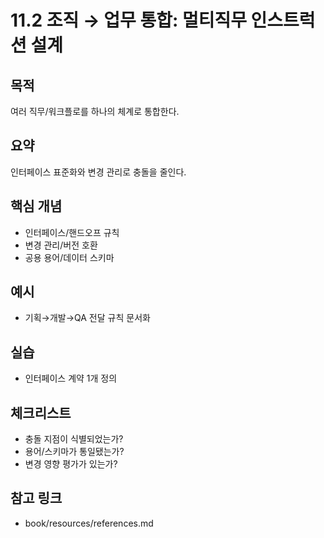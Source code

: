# 11.2 조직 → 업무 통합: 멀티직무 인스트럭션 설계

## 목적
여러 직무/워크플로를 하나의 체계로 통합한다.

## 요약
인터페이스 표준화와 변경 관리로 충돌을 줄인다.

## 핵심 개념
- 인터페이스/핸드오프 규칙
- 변경 관리/버전 호환
- 공용 용어/데이터 스키마

## 예시
- 기획→개발→QA 전달 규칙 문서화

## 실습
- 인터페이스 계약 1개 정의

## 체크리스트
- 충돌 지점이 식별되었는가?
- 용어/스키마가 통일됐는가?
- 변경 영향 평가가 있는가?

## 참고 링크
- book/resources/references.md
